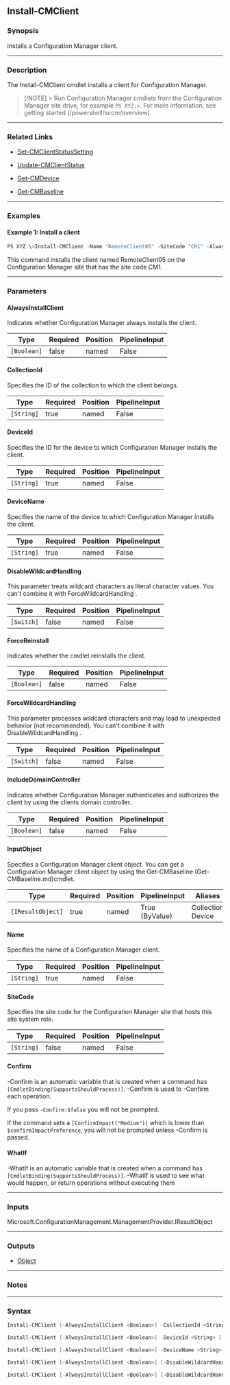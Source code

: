 Install-CMClient
----------------




### Synopsis
Installs a Configuration Manager client.



---


### Description

The Install-CMClient cmdlet installs a client for Configuration Manager.



> [!NOTE] > Run Configuration Manager cmdlets from the Configuration Manager site drive, for example `PS XYZ:>`. For more information, see getting started (/powershell/sccm/overview).



---


### Related Links
* [Set-CMClientStatusSetting](Set-CMClientStatusSetting)



* [Update-CMClientStatus](Update-CMClientStatus)



* [Get-CMDevice](Get-CMDevice)



* [Get-CMBaseline](Get-CMBaseline)





---


### Examples
#### Example 1: Install a client
```PowerShell
PS XYZ:\>Install-CMClient -Name "RemoteClient05" -SiteCode "CM1" -AlwaysInstallClient $True -IncludeDomainController $True
```
This command installs the client named RemoteClient05 on the Configuration Manager site that has the site code CM1.


---


### Parameters
#### **AlwaysInstallClient**

Indicates whether Configuration Manager always installs the client.






|Type       |Required|Position|PipelineInput|
|-----------|--------|--------|-------------|
|`[Boolean]`|false   |named   |False        |



#### **CollectionId**

Specifies the ID of the collection to which the client belongs.






|Type      |Required|Position|PipelineInput|
|----------|--------|--------|-------------|
|`[String]`|true    |named   |False        |



#### **DeviceId**

Specifies the ID for the device to which Configuration Manager installs the client.






|Type      |Required|Position|PipelineInput|
|----------|--------|--------|-------------|
|`[String]`|true    |named   |False        |



#### **DeviceName**

Specifies the name of the device to which Configuration Manager installs the client.






|Type      |Required|Position|PipelineInput|
|----------|--------|--------|-------------|
|`[String]`|true    |named   |False        |



#### **DisableWildcardHandling**

This parameter treats wildcard characters as literal character values. You can't combine it with ForceWildcardHandling .






|Type      |Required|Position|PipelineInput|
|----------|--------|--------|-------------|
|`[Switch]`|false   |named   |False        |



#### **ForceReinstall**

Indicates whether the cmdlet reinstalls the client.






|Type       |Required|Position|PipelineInput|
|-----------|--------|--------|-------------|
|`[Boolean]`|false   |named   |False        |



#### **ForceWildcardHandling**

This parameter processes wildcard characters and may lead to unexpected behavior (not recommended). You can't combine it with DisableWildcardHandling .






|Type      |Required|Position|PipelineInput|
|----------|--------|--------|-------------|
|`[Switch]`|false   |named   |False        |



#### **IncludeDomainController**

Indicates whether Configuration Manager authenticates and authorizes the client by using the clients domain controller.






|Type       |Required|Position|PipelineInput|
|-----------|--------|--------|-------------|
|`[Boolean]`|false   |named   |False        |



#### **InputObject**

Specifies a Configuration Manager client object. You can get a Configuration Manager client object by using the Get-CMBaseline (Get-CMBaseline.md)cmdlet.






|Type             |Required|Position|PipelineInput |Aliases              |
|-----------------|--------|--------|--------------|---------------------|
|`[IResultObject]`|true    |named   |True (ByValue)|Collection<br/>Device|



#### **Name**

Specifies the name of a Configuration Manager client.






|Type      |Required|Position|PipelineInput|
|----------|--------|--------|-------------|
|`[String]`|true    |named   |False        |



#### **SiteCode**

Specifies the site code for the Configuration Manager site that hosts this site system role.






|Type      |Required|Position|PipelineInput|
|----------|--------|--------|-------------|
|`[String]`|false   |named   |False        |



#### **Confirm**
-Confirm is an automatic variable that is created when a command has ```[CmdletBinding(SupportsShouldProcess)]```.
-Confirm is used to -Confirm each operation.

If you pass ```-Confirm:$false``` you will not be prompted.


If the command sets a ```[ConfirmImpact("Medium")]``` which is lower than ```$confirmImpactPreference```, you will not be prompted unless -Confirm is passed.

#### **WhatIf**
-WhatIf is an automatic variable that is created when a command has ```[CmdletBinding(SupportsShouldProcess)]```.
-WhatIf is used to see what would happen, or return operations without executing them


---


### Inputs
Microsoft.ConfigurationManagement.ManagementProvider.IResultObject





---


### Outputs
* [Object](https://learn.microsoft.com/en-us/dotnet/api/System.Object)






---


### Notes




---


### Syntax
```PowerShell
Install-CMClient [-AlwaysInstallClient <Boolean>] -CollectionId <String> [-DisableWildcardHandling] [-ForceReinstall <Boolean>] [-ForceWildcardHandling] [-IncludeDomainController <Boolean>] [-SiteCode <String>] [-Confirm] [-WhatIf] [<CommonParameters>]
```
```PowerShell
Install-CMClient [-AlwaysInstallClient <Boolean>] -DeviceId <String> [-DisableWildcardHandling] [-ForceReinstall <Boolean>] [-ForceWildcardHandling] [-IncludeDomainController <Boolean>] [-SiteCode <String>] [-Confirm] [-WhatIf] [<CommonParameters>]
```
```PowerShell
Install-CMClient [-AlwaysInstallClient <Boolean>] -DeviceName <String> [-DisableWildcardHandling] [-ForceReinstall <Boolean>] [-ForceWildcardHandling] [-IncludeDomainController <Boolean>] [-SiteCode <String>] [-Confirm] [-WhatIf] [<CommonParameters>]
```
```PowerShell
Install-CMClient [-AlwaysInstallClient <Boolean>] [-DisableWildcardHandling] [-ForceReinstall <Boolean>] [-ForceWildcardHandling] [-IncludeDomainController <Boolean>] -InputObject <IResultObject> [-SiteCode <String>] [-Confirm] [-WhatIf] [<CommonParameters>]
```
```PowerShell
Install-CMClient [-AlwaysInstallClient <Boolean>] [-DisableWildcardHandling] [-ForceReinstall <Boolean>] [-ForceWildcardHandling] [-IncludeDomainController <Boolean>] -Name <String> [-SiteCode <String>] [-Confirm] [-WhatIf] [<CommonParameters>]
```
